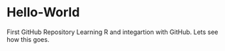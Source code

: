 # Hello-World
First GitHub Repository
Learning R and integartion with GitHub. Lets see how this goes. 
